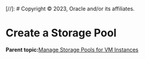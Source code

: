 [//]: # Copyright © 2023, Oracle and/or its affiliates.

# Create a Storage Pool

**Parent topic:**[Manage Storage Pools for VM Instances](../topics/cockpit-kvm_manage_storage.md)

